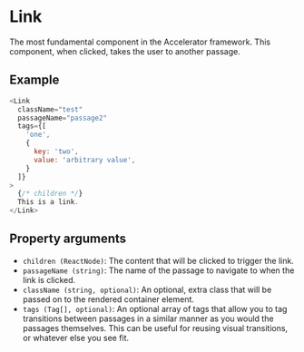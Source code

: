 # Link

The most fundamental component in the Accelerator framework. This component, when clicked, takes the user to another passage.

## Example

```javascript
<Link
  className="test"
  passageName="passage2"
  tags={[
    'one',
    {
      key: 'two',
      value: 'arbitrary value',
    }
  ]}
>
  {/* children */}
  This is a link.
</Link>
```

## Property arguments

* `children (ReactNode)`: The content that will be clicked to trigger the link.
* `passageName (string)`: The name of the passage to navigate to when the link is clicked.
* `className (string, optional)`: An optional, extra class that will be passed on to the rendered container element.
* `tags (Tag[], optional)`: An optional array of tags that allow you to tag transitions between passages in a similar manner as you would the passages themselves. This can be useful for reusing visual transitions, or whatever else you see fit.
